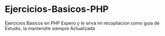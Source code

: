 # Ejercicios-Basicos-PHP
Ejercicios Basicos en PHP
Espero y le sirva mi recopilacion como guia de Estudio, la mantendre siempre Actualizada 
